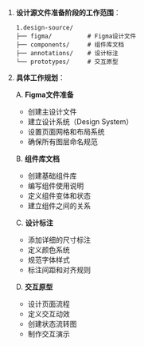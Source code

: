 1. **设计源文件准备阶段的工作范围**：
   ```
   1.design-source/
   ├── figma/          # Figma设计文件
   ├── components/     # 组件库文档
   ├── annotations/    # 设计标注
   └── prototypes/     # 交互原型
   ```

2. **具体工作规划**：

   A. **Figma文件准备**
   - 创建主设计文件
   - 建立设计系统（Design System）
   - 设置页面网格和布局系统
   - 确保所有图层命名规范

   B. **组件库文档**
   - 创建基础组件库
   - 编写组件使用说明
   - 定义组件变体和状态
   - 建立组件之间的关系

   C. **设计标注**
   - 添加详细的尺寸标注
   - 定义颜色系统
   - 规范字体样式
   - 标注间距和对齐规则

   D. **交互原型**
   - 设计页面流程
   - 定义交互动效
   - 创建状态流转图
   - 制作交互演示